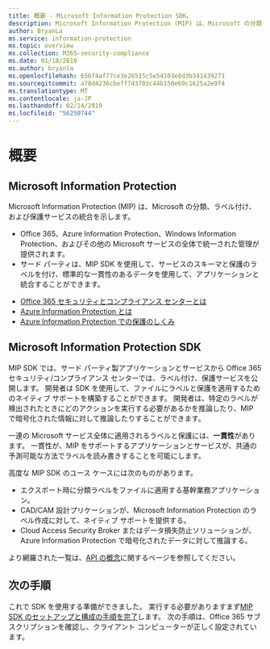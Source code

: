 ```yaml
---
title: 概要 - Microsoft Information Protection SDK。
description: Microsoft Information Protection (MIP) は、Microsoft の分類、ラベル作成、および保護の各サービスを 1 つの管理エクスペリエンスとソフトウェア開発キット (SDK) に統合したものです。
author: BryanLa
ms.service: information-protection
ms.topic: overview
ms.collection: M365-security-compliance
ms.date: 01/18/2019
ms.author: bryanla
ms.openlocfilehash: 656f4af77ce3e26515c5e54103e8d3b341439271
ms.sourcegitcommit: a78d4236cbeff743703c44b150e69c1625a2e9f4
ms.translationtype: MT
ms.contentlocale: ja-JP
ms.lasthandoff: 02/14/2019
ms.locfileid: "56250744"
---
```

# <a name="overview"></a>概要

## <a name="microsoft-information-protection"></a>Microsoft Information Protection

Microsoft Information Protection (MIP) は、Microsoft の分類、ラベル付け、および保護サービスの統合を示します。

- Office 365、Azure Information Protection、Windows Information Protection、およびその他の Microsoft サービスの全体で統一された管理が提供されます。 
- サード パーティは、MIP SDK を使用して、サービスのスキーマと保護のラベルを付け、標準的な一貫性のあるデータを使用して、アプリケーションと統合することができます。

* [Office 365 セキュリティとコンプライアンス センターとは](https://docs.microsoft.com/office365/securitycompliance/)
* [Azure Information Protection とは](/azure/information-protection/understand-explore/what-is-information-protection)
* [Azure Information Protection での保護のしくみ](/azure/information-protection/understand-explore/what-is-information-protection#how-data-is-protected)

## <a name="microsoft-information-protection-sdk"></a>Microsoft Information Protection SDK

MIP SDK では、サード パーティ製アプリケーションとサービスから Office 365 セキュリティ/コンプライアンス センターでは、ラベル付け、保護サービスを公開します。 開発者は SDK を使用して、ファイルにラベルと保護を適用するためのネイティブ サポートを構築することができます。 開発者は、特定のラベルが検出されたときにどのアクションを実行する必要があるかを推論したり、MIP で暗号化された情報に対して推論したりすることができます。 

一連の Microsoft サービス全体に適用されるラベルと保護には、**一貫性**があります。 一貫性が、MIP をサポートするアプリケーションとサービスが、共通の予測可能な方法でラベルを読み書きすることを可能にします。

高度な MIP SDK のユース ケースには次のものがあります。

* エクスポート時に分類ラベルをファイルに適用する基幹業務アプリケーション。
* CAD/CAM 設計プリケーションが、Microsoft Information Protection のラベル作成に対して、ネイティブ サポートを提供する。
* Cloud Access Security Broker またはデータ損失防止ソリューションが、Azure Information Protection で暗号化されたデータに対して推論する。

より網羅された一覧は、[API の概念](concept-apis-use-cases.md)に関するページを参照してください。

## <a name="next-steps"></a>次の手順

これで SDK を使用する準備ができました。 実行する必要がありますまず[MIP SDK のセットアップと構成の手順を完了](setup-configure-mip.md)します。 次の手順は、Office 365 サブスクリプションを確認し、クライアント コンピューターが正しく設定されています。

